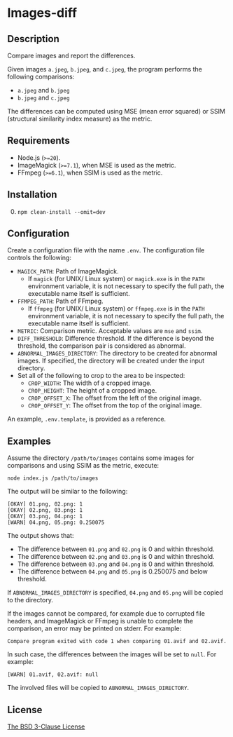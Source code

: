 # Images-diff #

## Description ##

Compare images and report the differences.

Given images `a.jpeg`, `b.jpeg`, and `c.jpeg`, the program performs the
following comparisons:

* `a.jpeg` and `b.jpeg`
* `b.jpeg` and `c.jpeg`

The differences can be computed using MSE (mean error squared) or SSIM
(structural similarity index measure) as the metric.

## Requirements ##

* Node.js (`>=20`).
* ImageMagick (`>=7.1`), when MSE is used as the metric.
* FFmpeg (`>=6.1`), when SSIM is used as the metric.

## Installation ##

0. `npm clean-install --omit=dev`

## Configuration ##

Create a configuration file with the name `.env`. The configuration file
controls the following:

* `MAGICK_PATH`: Path of ImageMagick.
  * If `magick` (for UNIX/ Linux system) or `magick.exe` is in the `PATH`
    environment variable, it is not necessary to specify the full path, the
    executable name itself is sufficient.
* `FFMPEG_PATH`: Path of FFmpeg.
  * If `ffmpeg` (for UNIX/ Linux system) or `ffmpeg.exe` is in the `PATH`
    environment variable, it is not necessary to specify the full path, the
    executable name itself is sufficient.
* `METRIC`: Comparison metric. Acceptable values are `mse` and `ssim`.
* `DIFF_THRESHOLD`: Difference threshold. If the difference is beyond the
  threshold, the comparison pair is considered as abnormal.
* `ABNORMAL_IMAGES_DIRECTORY`: The directory to be created for abnormal images.
  If specified, the directory will be created under the input directory.
* Set all of the following to crop to the area to be inspected:
  * `CROP_WIDTH`: The width of a cropped image.
  * `CROP_HEIGHT`: The height of a cropped image.
  * `CROP_OFFSET_X`: The offset from the left of the original image.
  * `CROP_OFFSET_Y`: The offset from the top of the original image.

An example, `.env.template`, is provided as a reference.

## Examples ##

Assume the directory `/path/to/images` contains some images for comparisons and
using SSIM as the metric, execute:

```
node index.js /path/to/images
```

The output will be similar to the following:

```
[OKAY] 01.png, 02.png: 1
[OKAY] 02.png, 03.png: 1
[OKAY] 03.png, 04.png: 1
[WARN] 04.png, 05.png: 0.250075
```

The output shows that:

* The difference between `01.png` and `02.png` is 0 and within threshold.
* The difference between `02.png` and `03.png` is 0 and within threshold.
* The difference between `03.png` and `04.png` is 0 and within threshold.
* The difference between `04.png` and `05.png` is 0.250075 and below threshold.

If `ABNORMAL_IMAGES_DIRECTORY` is specified, `04.png` and `05.png` will be
copied to the directory.

If the images cannot be compared, for example due to corrupted file headers, and
ImageMagick or FFmpeg is unable to complete the comparison, an error may be
printed on stderr. For example:

```
Compare program exited with code 1 when comparing 01.avif and 02.avif.
```

In such case, the differences between the images will be set to `null`. For
example:

```
[WARN] 01.avif, 02.avif: null
```

The involved files will be copied to `ABNORMAL_IMAGES_DIRECTORY`.

## License ##

[The BSD 3-Clause License](http://opensource.org/licenses/BSD-3-Clause)
